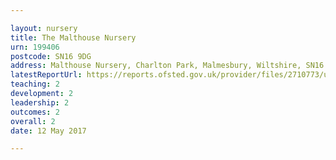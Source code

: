 ```yaml
---

layout: nursery
title: The Malthouse Nursery
urn: 199406
postcode: SN16 9DG
address: Malthouse Nursery, Charlton Park, Malmesbury, Wiltshire, SN16 9DG
latestReportUrl: https://reports.ofsted.gov.uk/provider/files/2710773/urn/199406.pdf
teaching: 2
development: 2
leadership: 2
outcomes: 2
overall: 2
date: 12 May 2017

---
```

